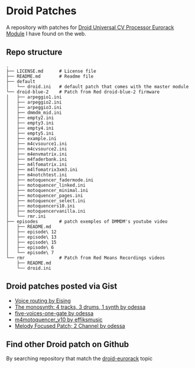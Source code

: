 # Droid Patches

A repository with patches for [Droid Universal CV Processor Eurorack Module](https://shop.dermannmitdermaschine.de/pages/droid-universal-cv-processor) I have found on the web.

## Repo structure

```
.
├── LICENSE.md      # License file
├── README.md       # Readme file
├── default
│   └── droid.ini   # default patch that comes with the master module
└── droid-blue-2    # Patch from Red droid-blue-2 firmware
│   ├── arpeggio1.ini
│   ├── arpeggio2.ini
│   ├── arpeggio3.ini
│   ├── dmmdm_mid.ini
│   ├── empty2.ini
│   ├── empty3.ini
│   ├── empty4.ini
│   ├── empty5.ini
│   ├── example.ini
│   ├── m4cvsource1.ini
│   ├── m4cvsource2.ini
│   ├── m4envmatrix.ini
│   ├── m4faderbank.ini
│   ├── m4lfomatrix.ini
│   ├── m4lfomatrix3xm3.ini
│   ├── m4notchtest.ini
│   ├── motoquencer_fadermode.ini
│   ├── motoquencer_linked.ini
│   ├── motoquencer_minimal.ini
│   ├── motoquencer_pages.ini
│   ├── motoquencer_select.ini
│   ├── motoquencers10.ini
│   ├── motoquencervanilla.ini
│   └── rmr.ini
├── episodes        # patch exemples of DMMDM's youtube video
│   ├── README.md
│   ├── episode\ 12
│   ├── episode\ 13
│   ├── episode\ 15
│   ├── episode\ 6
│   └── episode\ 7
└── rmr             # Patch from Red Means Recordings videos
    ├── README.md
    └── droid.ini
```
## Droid patches posted via Gist

* [Voice routing by Eising](https://gist.github.com/Eising/ee0f0cd42e0a3e5bb1c6f5e83bb0938e)
* [The monosynth: 4 tracks, 3 drums, 1 synth by odessa](https://gist.github.com/yakovkhalinsky/05416726c719cd42d9dbb2d405cdd204)
* [five-voices-one-gate by odessa](https://gist.github.com/yakovkhalinsky/8b61eeae641c51a6b3a174d59ef34186)
* [m4motoquencer_v10 by effiksmusic](https://gist.github.com/effiksmusic/601a73ad86f91ee8413f1b2fa6653469)
* [Melody Focused Patch; 2 Channel by odessa](https://gist.github.com/yakovkhalinsky/de3d5a91d2dab06479a4cb0b5b7a831b)

## Find other Droid patch on Github

By searching repository that match the [droid-eurorack](https://github.com/topics/droid-eurorack) topic
